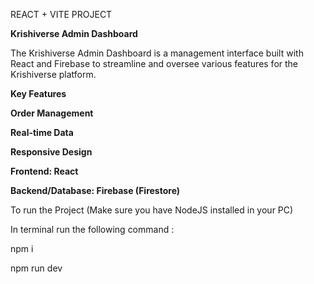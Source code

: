 REACT + VITE PROJECT 


**Krishiverse Admin Dashboard**

The Krishiverse Admin Dashboard is a management interface built with React and Firebase to streamline and oversee various features for the Krishiverse platform. 

**Key Features**

**Order Management**

**Real-time Data**

**Responsive Design**

**Frontend: React**

**Backend/Database: Firebase (Firestore)**

To run the Project (Make sure you have NodeJS installed in your PC)

In terminal run the following command :

npm i 

npm run dev 
